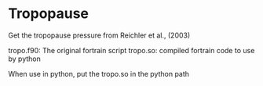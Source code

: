 # Tropopause
Get the tropopause pressure
from Reichler et al., (2003)

tropo.f90: The original fortrain script
tropo.so: compiled fortrain code to use by python

When use in python, put the tropo.so in the python path
